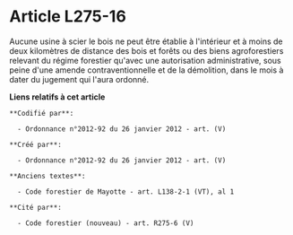 # Article L275-16

Aucune usine à scier le bois ne peut être établie à l'intérieur et à moins de deux kilomètres de distance des bois et forêts
ou des biens agroforestiers relevant du régime forestier qu'avec une autorisation administrative, sous peine d'une amende
contraventionnelle et de la démolition, dans le mois à dater du jugement qui l'aura ordonné.

**Liens relatifs à cet article**

	**Codifié par**:

	  - Ordonnance n°2012-92 du 26 janvier 2012 - art. (V)

	**Créé par**:

	  - Ordonnance n°2012-92 du 26 janvier 2012 - art. (V)

	**Anciens textes**:

	  - Code forestier de Mayotte - art. L138-2-1 (VT), al 1

	**Cité par**:

	  - Code forestier (nouveau) - art. R275-6 (V)
